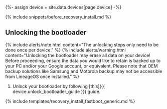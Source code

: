 {%- assign device = site.data.devices[page.device] -%}

{% include snippets/before_recovery_install.md %}

## Unlocking the bootloader

{% include alerts/note.html content="The unlocking steps only need to be done once per device." %}
{% include alerts/warning.html content="Unlocking the bootloader may erase all data on your device!
Before proceeding, ensure the data you would like to retain is backed up to your PC and/or your Google account, or equivalent. Please note that OEM backup solutions like Samsung and Motorola backup may not be accessible from LineageOS once installed." %}

1. Unlock your bootloader by following [this]({{ device.unlock_bootloader_guide }}) guide.

{% include templates/recovery_install_fastboot_generic.md %}
